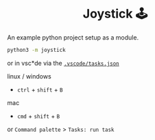 <center>
<h1>Joystick 🕹️</h1>
</center>

An example python project setup as a module.

```bash
python3 -m joystick
```

or in vsc\*de via the [`.vscode/tasks.json`](.vscode/tasks.json)

linux / windows

- `ctrl` + `shift` + `B`

mac

- `cmd` + `shift` + `B`

or `Command palette` > `Tasks: run task`